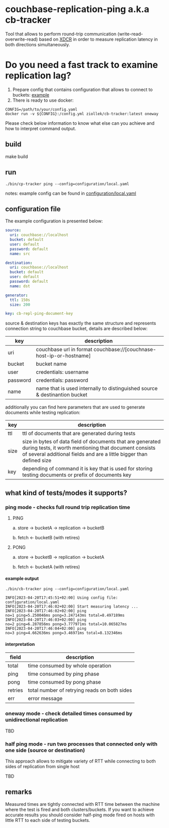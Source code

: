 # couchbase-replication-ping a.k.a cb-tracker

Tool that allows to perform round-trip communication (write-read-overwrite-read) based on [XDCR](https://docs.couchbase.com/server/current/learn/clusters-and-availability/xdcr-overview.html) in order to measure replication latency in both directions simultaneously.

# Do you need a fast track to examine replication lag?

1. Prepare config that contains configuration that allows to connect to buckets: [example](./configuration/local.yaml)
2. There is ready to use docker:

```
CONFIG=/path/to/your/config.yaml
docker run -v ${CONFIG}:/config.yml ziollek/cb-tracker:latest oneway
```
Please check below information to know what else can you achieve and how to interpret command output.

## build

make build

## run

```
./bin/cp-tracker ping --config=configuration/local.yaml
```

notes: example config can be found in [configuration/local.yaml](./configuration/local.yaml)

## configuration file

The example configuration is presented below:

```yaml
source:
  uri: couchbase://localhost
  bucket: default
  user: default
  password: default
  name: src

destination:
  uri: couchbase://localhost
  bucket: default
  user: default
  password: default
  name: dst

generator:
  ttl: 150s
  size: 200

key: cb-repl-ping-document-key
```

source & destination keys has exactly the same structure and represents connection string to couchbase bucket, details are described below:

| key      | description                                                                |
|----------|----------------------------------------------------------------------------|
| uri      | couchbase url in format couchbase://[couchnase-host-ip-or-hostname]        |
| bucket   | bucket name                                                                |
| user     | credentials: username                                                      |
| password | credentials: password                                                      |
| name| name that is used internally to distinguished source & destinantion bucket |

additionally you can find here parameters that are used to generate documents while testing replication:

| key  | description                                                                         |
|------|-------------------------------------------------------------------------------------|
| ttl  | ttl of documents that are generated during tests |
| size | size in bytes of data field of documents that are generated during tests, it worth mentioning that document consists of several additional fields and are a little bigger than defined size|
| key  | depending of command it is key that is used for storing testing documents or prefix of documents key |


## what kind of tests/modes it supports?

### ping mode - checks full round trip replication time

1. PING

   a. store -> bucketA -> replication -> bucketB

   b. fetch <- bucketB (with retires)
2. PONG

   a. store -> bucketB -> replication -> bucketA

   b. fetch <- bucketA (with retires)

#### example output

```
./bin/cb-tracker ping --config=configuration/local.yaml

INFO[2023-04-20T17:45:51+02:00] Using config file: configuration/local.yaml
INFO[2023-04-20T17:46:02+02:00] Start measuring latency ...
INFO[2023-04-20T17:46:02+02:00] ping                                          no=1 ping=5.250046ms pong=3.247143ms total=8.497189ms
INFO[2023-04-20T17:46:03+02:00] ping                                          no=2 ping=6.287856ms pong=3.777971ms total=10.065827ms
INFO[2023-04-20T17:46:04+02:00] ping                                          no=3 ping=4.662636ms pong=3.46971ms total=8.132346ms
```

#### interpretation

| field   | description                                  |
|---------|----------------------------------------------|
| total   | time consumed by whole operation             |
| ping    | time consumed by ping phase                  |
| pong    | time consumed by pong phase                  |
| retries | total number of retrying reads on both sides |
| err | error message |

### oneway mode - check detailed times consumed by unidirectional replication

TBD

### half ping mode - run two processes that connected only with one side (source or destination)

This approach allows to mitigate variety of RTT while connecting to both sides of replication from single host

TBD


## remarks

Measured times are tightly connected with RTT time between the machine where the test is fired and both clusters/buckets.
If you want to achieve accurate results you should consider half-ping mode fired on hosts with little RTT to each side of testing buckets.